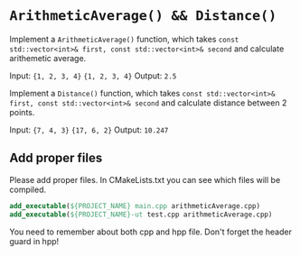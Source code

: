 # `ArithmeticAverage() && Distance()`

Implement a `ArithmeticAverage()` function, which takes `const std::vector<int>& first, const std::vector<int>& second` and calculate arithemetic average.

Input: `{1, 2, 3, 4}` `{1, 2, 3, 4}`
Output: `2.5`

Implement a `Distance()` function, which takes `const std::vector<int>& first, const std::vector<int>& second` and calculate distance between 2 points.

Input: `{7, 4, 3}` `{17, 6, 2}`
Output: `10.247`

## Add proper files

Please add proper files. In CMakeLists.txt you can see which files will be compiled.

```cmake
add_executable(${PROJECT_NAME} main.cpp arithmeticAverage.cpp)
add_executable(${PROJECT_NAME}-ut test.cpp arithmeticAverage.cpp)
```

You need to remember about both cpp and hpp file. Don't forget the header guard in hpp!
